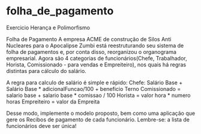 # folha_de_pagamento
Exercicio Herança e Polimorfismo

Folha de Pagamento
A empresa ACME de construção de Silos Anti Nucleares para o Apocalipse Zumbi está
reestruturando seu sistema de folha de pagamentos e, por conta disso, reorganizou o
organograma empresarial. Agora são 4 categorias de funcionários(Chefe, Trabalhador,
Horista, Comissionado - para vendas e Empreiteiro), nos quais há regras distintas para
cálculo do salário.

A regra para calculo de salário é simple e rápido:
	Chefe: Salário Base + Salário Base * adicionalFuncao/100 + beneficio Terno
	Comissionado = salario base + salario base * comissao / 100
	Horista = valor hora * numero horas
	Empreiteiro = valor da Empreita

Desse modo, implemente o modelo proposto, bem como uma aplicação que gere os
Recibos de pagamento de cada funcionário. Lembre-se: a lista de funcionários
deve ser única!
